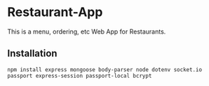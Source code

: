 # Restaurant-App
This is a menu, ordering, etc Web App for Restaurants.

## Installation
```
npm install express mongoose body-parser node dotenv socket.io passport express-session passport-local bcrypt
```
